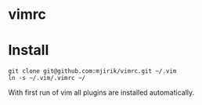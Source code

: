 vimrc
=====


Install
=======


    git clone git@github.com:mjirik/vimrc.git ~/.vim
    ln -s ~/.vim/.vimrc ~/

With first run of vim all plugins are installed automatically.

